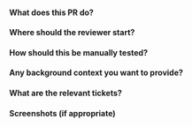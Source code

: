 #### What does this PR do?

#### Where should the reviewer start?

#### How should this be manually tested?

#### Any background context you want to provide?

#### What are the relevant tickets?

#### Screenshots (if appropriate)
